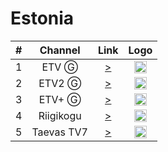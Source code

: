 <h1>Estonia</h1>

| #   | Channel        | Link  | Logo |
|:---:|:--------------:|:-----:|:-----:
| 1   | ETV Ⓖ     | [>](http://sb.err.ee/live/etv.m3u8) | <img height="20" src="https://i.imgur.com/SAOGSmL.png"/> |
| 2   | ETV2 Ⓖ    | [>](http://sb.err.ee/live/etv2.m3u8) | <img height="20" src="https://i.imgur.com/wY6Pz37.png"/> |
| 3   | ETV+ Ⓖ    | [>](http://sb.err.ee/live/etvpluss.m3u8) | <img height="20" src="https://i.imgur.com/L8fGd9d.png"/> |
| 4   | Riigikogu  | [>](https://riigikogu.babahhcdn.com/bb1027/smil:riigikogu_ch1.smil/playlist.m3u8) | <img height="20" src="https://i.imgur.com/xuySaSN.png"/> |
| 5   | Taevas TV7 | [>](https://vod.tv7.fi/tv7-ee/_definst_/smil:tv7-ee.smil/playlist.m3u8) | <img height="20" src="https://i.imgur.com/FaQQdzz.png"/> |
